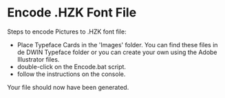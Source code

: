 # Encode .HZK Font File

Steps to encode Pictures to .HZK font file:

- Place Typeface Cards in the 'Images' folder. You can find these files in de DWIN Typeface folder or you can create your own using the Adobe Illustrator files.
- double-click on the Encode.bat script.
- follow the instructions on the console.

Your file should now have been generated.
